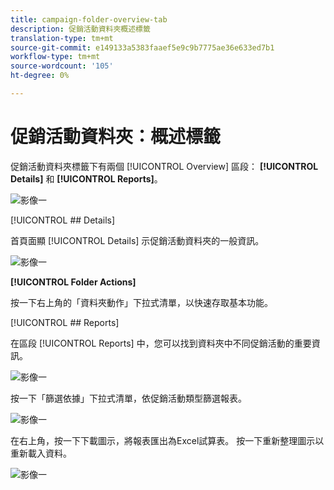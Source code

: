 ```yaml
---
title: campaign-folder-overview-tab
description: 促銷活動資料夾概述標籤
translation-type: tm+mt
source-git-commit: e149133a5383faaef5e9c9b7775ae36e633ed7b1
workflow-type: tm+mt
source-wordcount: '105'
ht-degree: 0%

---
```



# 促銷活動資料夾：概述標籤

促銷活動資料夾標籤下有兩個 [!UICONTROL Overview] 區段： **[!UICONTROL Details]** 和 **[!UICONTROL Reports]**。

![影像一](/help/sky/assets/campaign-folders/campaign-folder-overview-tab/campaign-folder-overview-tab-1.png)

[!UICONTROL ## Details]

首頁面顯 [!UICONTROL Details] 示促銷活動資料夾的一般資訊。

![影像一](/help/sky/assets/campaign-folders/campaign-folder-overview-tab/campaign-folder-overview-tab-2.png)

**[!UICONTROL Folder Actions]**

按一下右上角的「資料夾動作」下拉式清單，以快速存取基本功能。

[!UICONTROL ## Reports]

在區段 [!UICONTROL Reports] 中，您可以找到資料夾中不同促銷活動的重要資訊。

![影像一](/help/sky/assets/campaign-folders/campaign-folder-overview-tab/campaign-folder-overview-tab-3.png)

按一下「篩選依據」下拉式清單，依促銷活動類型篩選報表。

![影像一](/help/sky/assets/campaign-folders/campaign-folder-overview-tab/campaign-folder-overview-tab-4.png)

在右上角，按一下下載圖示，將報表匯出為Excel試算表。 按一下重新整理圖示以重新載入資料。

![影像一](/help/sky/assets/campaign-folders/campaign-folder-overview-tab/campaign-folder-overview-tab-5.png)
